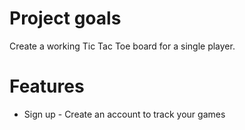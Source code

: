 # Project goals

Create a working Tic Tac Toe board for a single player.

# Features
- Sign up - Create an account to track your games
